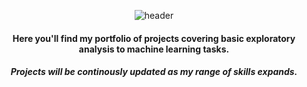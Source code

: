 <div align="center">

![header](https://capsule-render.vercel.app/api?type=venom&color=timeGradient&height=300&section=header&text=Welcome%20to%20my%20projects%20page&fontSize=60&animation=fadeIn)

#### Here you'll find my portfolio of projects covering basic exploratory analysis to machine learning tasks.

##### Projects will be continously updated as my range of skills expands.
</div>
